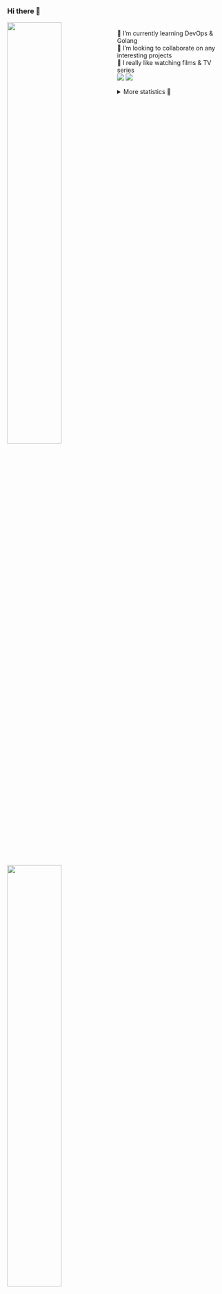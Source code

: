 ### Hi there 👋


[<img align="left" width="50%" src="https://github-readme-stats.vercel.app/api?username=rufusnufus&hide=issues&show_icons=true&count_private=true&theme=transparent&title_color=FF6F40&text_color=FBF9F8&icon_color=F48242&hide_border=true&hide_title=true#gh-dark-mode-only">](https://metrics.lecoq.io/rufusnufus#gh-dark-mode-only)
[<img align="left" width="50%" src="https://github-readme-stats.vercel.app/api?username=rufusnufus&hide=issues&show_icons=true&count_private=true&theme=transparent&title_color=FF6533&text_color=4D4644&icon_color=FF8038&hide_border=true&hide_title=true#gh-light-mode-only">](https://metrics.lecoq.io/rufusnufus#gh-light-mode-only)

<p>
  <br>
  🌱 I’m currently learning DevOps & Golang</br>
  👯 I’m looking to collaborate on any interesting projects</br>
  🎥 I really like watching films & TV series</br>
  <a href="https://linkedin.com/in/rufusnufus"><img src="https://img.shields.io/badge/linkedin-0077B5.svg?style=for-the-badge&logo=linkedin&logoColor=white"/></a>
  <a href="https://t.me/rufusnufus"><img src="https://img.shields.io/badge/-telegram-black?style=for-the-badge&color=blue&logo=telegram"/></a>
</p>

<p text-align="left">
<details>
  <summary>More statistics 👀</summary><br/>

<!--START_SECTION:waka-->
![Code Time](http://img.shields.io/badge/Code%20Time-75%20hrs%2056%20mins-blue)

![Profile Views](http://img.shields.io/badge/Profile%20Views-2-blue)

**I'm an Early 🐤** 

```text
🌞 Morning    112 commits    ████░░░░░░░░░░░░░░░░░░░░░   18.33% 
🌆 Daytime    337 commits    █████████████░░░░░░░░░░░░   55.16% 
🌃 Evening    134 commits    █████░░░░░░░░░░░░░░░░░░░░   21.93% 
🌙 Night      28 commits     █░░░░░░░░░░░░░░░░░░░░░░░░   4.58%

```
📅 **I'm Most Productive on Tuesday** 

```text
Monday       121 commits    █████░░░░░░░░░░░░░░░░░░░░   19.8% 
Tuesday      136 commits    █████░░░░░░░░░░░░░░░░░░░░   22.26% 
Wednesday    96 commits     ████░░░░░░░░░░░░░░░░░░░░░   15.71% 
Thursday     108 commits    ████░░░░░░░░░░░░░░░░░░░░░   17.68% 
Friday       94 commits     ███░░░░░░░░░░░░░░░░░░░░░░   15.38% 
Saturday     32 commits     █░░░░░░░░░░░░░░░░░░░░░░░░   5.24% 
Sunday       24 commits     █░░░░░░░░░░░░░░░░░░░░░░░░   3.93%

```


📊 **This Week I Spent My Time On** 

```text
💬 Programming Languages: 
YAML                     5 hrs 4 mins        █████████████░░░░░░░░░░░░   54.24% 
Other                    2 hrs 20 mins       ██████░░░░░░░░░░░░░░░░░░░   24.96% 
Bash                     55 mins             ██░░░░░░░░░░░░░░░░░░░░░░░   9.81% 
Smarty                   21 mins             █░░░░░░░░░░░░░░░░░░░░░░░░   3.81% 
HCL                      20 mins             █░░░░░░░░░░░░░░░░░░░░░░░░   3.66%

🔥 Editors: 
VS Code                  8 hrs 17 mins       ██████████████████████░░░   88.61% 
iTerm2                   1 hr 3 mins         ██░░░░░░░░░░░░░░░░░░░░░░░   11.39%

```

**I Mostly Code in Python** 

```text
Python                   9 repos             ███████░░░░░░░░░░░░░░░░░░   28.12% 
Java                     4 repos             ███░░░░░░░░░░░░░░░░░░░░░░   12.5% 
Jupyter Notebook         4 repos             ███░░░░░░░░░░░░░░░░░░░░░░   12.5% 
JavaScript               3 repos             ██░░░░░░░░░░░░░░░░░░░░░░░   9.38% 
HTML                     3 repos             ██░░░░░░░░░░░░░░░░░░░░░░░   9.38%

```



 Last Updated on 19/01/2023 00:41:57 UTC
<!--END_SECTION:waka-->

</details>
</p>
